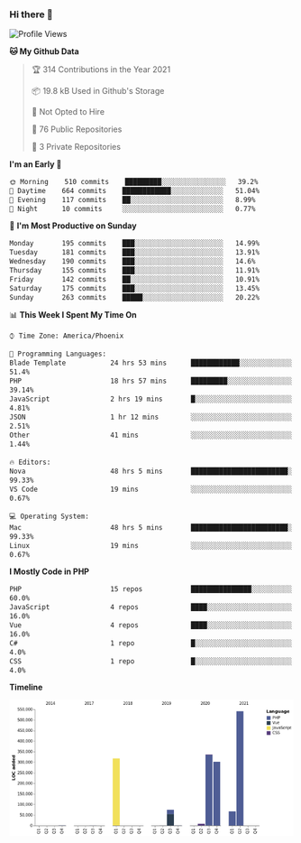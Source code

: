 ### Hi there 👋

<!--START_SECTION:waka-->
![Profile Views](http://img.shields.io/badge/Profile%20Views-10-blue)

**🐱 My Github Data** 

> 🏆 314 Contributions in the Year 2021
 > 
> 📦 19.8 kB Used in Github's Storage 
 > 
> 🚫 Not Opted to Hire
 > 
> 📜 76 Public Repositories 
 > 
> 🔑 3 Private Repositories  
 > 
**I'm an Early 🐤** 

```text
🌞 Morning    510 commits    █████████░░░░░░░░░░░░░░░░   39.2% 
🌆 Daytime    664 commits    ████████████░░░░░░░░░░░░░   51.04% 
🌃 Evening    117 commits    ██░░░░░░░░░░░░░░░░░░░░░░░   8.99% 
🌙 Night      10 commits     ░░░░░░░░░░░░░░░░░░░░░░░░░   0.77%

```
📅 **I'm Most Productive on Sunday** 

```text
Monday       195 commits    ███░░░░░░░░░░░░░░░░░░░░░░   14.99% 
Tuesday      181 commits    ███░░░░░░░░░░░░░░░░░░░░░░   13.91% 
Wednesday    190 commits    ███░░░░░░░░░░░░░░░░░░░░░░   14.6% 
Thursday     155 commits    ███░░░░░░░░░░░░░░░░░░░░░░   11.91% 
Friday       142 commits    ██░░░░░░░░░░░░░░░░░░░░░░░   10.91% 
Saturday     175 commits    ███░░░░░░░░░░░░░░░░░░░░░░   13.45% 
Sunday       263 commits    █████░░░░░░░░░░░░░░░░░░░░   20.22%

```


📊 **This Week I Spent My Time On** 

```text
⌚︎ Time Zone: America/Phoenix

💬 Programming Languages: 
Blade Template           24 hrs 53 mins      ████████████░░░░░░░░░░░░░   51.4% 
PHP                      18 hrs 57 mins      █████████░░░░░░░░░░░░░░░░   39.14% 
JavaScript               2 hrs 19 mins       █░░░░░░░░░░░░░░░░░░░░░░░░   4.81% 
JSON                     1 hr 12 mins        ░░░░░░░░░░░░░░░░░░░░░░░░░   2.51% 
Other                    41 mins             ░░░░░░░░░░░░░░░░░░░░░░░░░   1.44%

🔥 Editors: 
Nova                     48 hrs 5 mins       ████████████████████████░   99.33% 
VS Code                  19 mins             ░░░░░░░░░░░░░░░░░░░░░░░░░   0.67%

💻 Operating System: 
Mac                      48 hrs 5 mins       ████████████████████████░   99.33% 
Linux                    19 mins             ░░░░░░░░░░░░░░░░░░░░░░░░░   0.67%

```

**I Mostly Code in PHP** 

```text
PHP                      15 repos            ███████████████░░░░░░░░░░   60.0% 
JavaScript               4 repos             ████░░░░░░░░░░░░░░░░░░░░░   16.0% 
Vue                      4 repos             ████░░░░░░░░░░░░░░░░░░░░░   16.0% 
C#                       1 repo              █░░░░░░░░░░░░░░░░░░░░░░░░   4.0% 
CSS                      1 repo              █░░░░░░░░░░░░░░░░░░░░░░░░   4.0%

```


**Timeline**

![Chart not found](https://raw.githubusercontent.com/mikebronner/mikebronner/master/charts/bar_graph.png) 


<!--END_SECTION:waka-->

<!--
**mikebronner/mikebronner** is a ✨ _special_ ✨ repository because its `README.md` (this file) appears on your GitHub profile.

Here are some ideas to get you started:

- 🔭 I’m currently working on ...
- 🌱 I’m currently learning ...
- 👯 I’m looking to collaborate on ...
- 🤔 I’m looking for help with ...
- 💬 Ask me about ...
- 📫 How to reach me: ...
- 😄 Pronouns: ...
- ⚡ Fun fact: ...
-->
